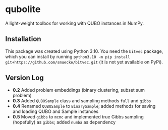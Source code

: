 # qubolite

A light-weight toolbox for working with QUBO instances in NumPy.


## Installation

This package was created using Python 3.10.
You need the `bitvec` package, which you can install by running `python3.10 -m pip install git+https://github.com/smuecke/bitvec.git` (it is not yet available on PyPi).


## Version Log

* **0.2** Added problem embeddings (binary clustering, subset sum problem)
* **0.3** Added `QUBOSample` class and sampling methods `full` and `gibbs`
* **0.4** Renamed `QUBOSample` to `BinarySample`; added methods for saving and loading QUBO and Sample instances
* **0.5** Moved `gibbs` to `mcmc` and implemented true Gibbs sampling (hopefully) as `gibbs`; added `numba` as dependency

